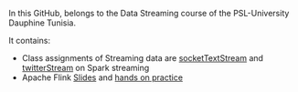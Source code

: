 In this GitHub, belongs to the Data Streaming course of the PSL-University Dauphine Tunisia.

It contains:
- Class assignments of Streaming data are [socketTextStream](./socketTextStream/) and [twitterStream](./twitterStream/) on Spark streaming
- Apache Flink [Slides](./Flink/Stream-Processing-Flink-Slides.pdf) and [hands on practice](./Flink/HelloFlink.md)
<!-- - **Final [project](./PROJECT/README.md)** -->



